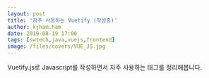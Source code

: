 ```yaml
---
layout: post
title: '자주 사용하는 Vuetify (작성중)'
author: kjham.ham
date: 2019-08-19 17:00
tags: [swtech,java,vuejs,frontend]
image: /files/covers/VUE_JS.jpg
---
```


Vuetify.js로 Javascript를 작성하면서 자주 사용하는 태그를 정리해봅니다.  

